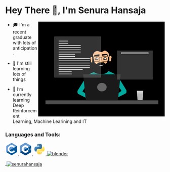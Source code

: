 <h1 align="left">Hey There 👋, I'm Senura Hansaja</h1>
 <img align="right" width="400" height="300" src="https://raw.githubusercontent.com/justanoobcoder/justanoobcoder/master/programming.gif">

- 🎓   I'm a recent graduate with lots of anticipation.

- 🤔   I'm still learning lots of things
- 🌱 I’m currently learning Deep Reinforcement Learning, Machine Learining and IT




<h3 align="left">Languages and Tools:</h3>
<p align="left"> <a href="https://www.cprogramming.com/" target="_blank" rel="noreferrer"> <img src="https://raw.githubusercontent.com/devicons/devicon/master/icons/c/c-original.svg" alt="c" width="40" height="40"/> </a> <a href="https://www.w3schools.com/cpp/" target="_blank" rel="noreferrer"> <img src="https://raw.githubusercontent.com/devicons/devicon/master/icons/cplusplus/cplusplus-original.svg" alt="cplusplus" width="40" height="40"/>  </a> <a href="https://www.python.org" target="_blank" rel="noreferrer"> <img src="https://raw.githubusercontent.com/devicons/devicon/master/icons/python/python-original.svg" alt="python" width="40" height="40"/> </a> <a href="https://www.blender.org/" target="_blank" rel="noreferrer"> <img src="https://download.blender.org/branding/community/blender_community_badge_white.svg" alt="blender" width="40" height="40"/> </p>

<p>&nbsp;<img align="center" src="https://github-readme-stats.vercel.app/api?username=senurahansaja&show_icons=true&locale=en" alt="senurahansaja" /></p>

<!---
SenuraHansaja/SenuraHansaja is a ✨ special ✨ repository because its `README.md` (this file) appears on your GitHub profile.
You can click the Preview link to take a look at your changes.
--->
